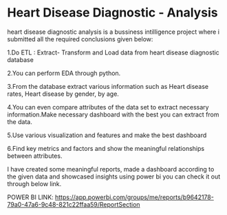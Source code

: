 # Heart Disease Diagnostic - Analysis
heart disease diagnostic analysis is a bussiness intilligence project where i submitted all the required conclusions given below:

1.Do ETL : Extract- Transform and Load data from heart disease diagnostic database

2.You can perform EDA through python.

3.From the database extract various information such as Heart disease rates, Heart disease by gender, by age.

4.You can even compare attributes of the data set to extract necessary information.Make necessary dashboard with the best you can extract from the data.

5.Use various visualization and features and make the best dashboard

6.Find key metrics and factors and show the meaningful relationships between attributes.

I have created some meaningful reports, made a dashboard according to the given data and showcased insights using power bi
you can check it out through below link.

POWER BI LINK: https://app.powerbi.com/groups/me/reports/b9642178-79a0-47a6-9c48-821c22ffaa59/ReportSection
